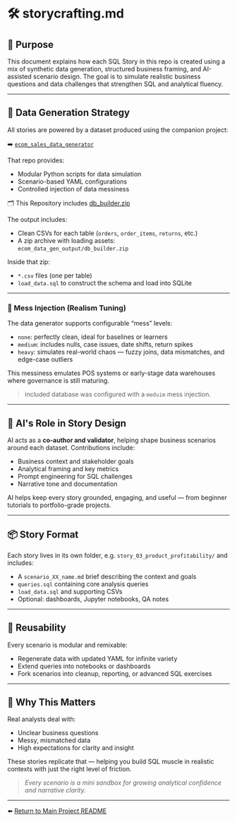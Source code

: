 # 🛠️ storycrafting.md

## 🎯 Purpose

This document explains how each SQL Story in this repo is created using a mix of synthetic data generation, structured business framing, and AI-assisted scenario design. The goal is to simulate realistic business questions and data challenges that strengthen SQL and analytical fluency.

---

## 🧬 Data Generation Strategy

All stories are powered by a dataset produced using the companion project:

➡️ [`ecom_sales_data_generator`](https://github.com/G-Schumacher44/ecom_sales_data_generator)

That repo provides:
- Modular Python scripts for data simulation
- Scenario-based YAML configurations
- Controlled injection of data messiness

🗂️ This Repository includes [db_builder.zip](ecom_data_gen_output/db_builder.zip)

The output includes:
- Clean CSVs for each table (`orders`, `order_items`, `returns`, etc.)
- A zip archive with loading assets:  
  `ecom_data_gen_output/db_builder.zip`

Inside that zip:
- `*.csv` files (one per table)
- `load_data.sql` to construct the schema and load into SQLite

---

### 🧪 Mess Injection (Realism Tuning)

The data generator supports configurable “mess” levels:
- `none`: perfectly clean, ideal for baselines or learners
- `medium`: includes nulls, case issues, date shifts, return spikes
- `heavy`: simulates real-world chaos — fuzzy joins, data mismatches, and edge-case outliers

This messiness emulates POS systems or early-stage data warehouses where governance is still maturing.

>included database was configured with a `meduim` mess injection.

---

## 🤖 AI's Role in Story Design

AI acts as a **co-author and validator**, helping shape business scenarios around each dataset. Contributions include:

- Business context and stakeholder goals
- Analytical framing and key metrics
- Prompt engineering for SQL challenges
- Narrative tone and documentation

AI helps keep every story grounded, engaging, and useful — from beginner tutorials to portfolio-grade projects.

---

## 📦 Story Format

Each story lives in its own folder, e.g. `story_03_product_profitability/` and includes:

- A `scenario_XX_name.md` brief describing the context and goals
- `queries.sql` containing core analysis queries
- `load_data.sql` and supporting CSVs
- Optional: dashboards, Jupyter notebooks, QA notes

---

## 🔄 Reusability

Every scenario is modular and remixable:
- Regenerate data with updated YAML for infinite variety
- Extend queries into notebooks or dashboards
- Fork scenarios into cleanup, reporting, or advanced SQL exercises

---

## 🌱 Why This Matters

Real analysts deal with:
- Unclear business questions
- Messy, mismatched data
- High expectations for clarity and insight

These stories replicate that — helping you build SQL muscle in realistic contexts with just the right level of friction.

> _Every scenario is a mini sandbox for growing analytical confidence and narrative clarity._

---

⬅️ [Return to Main Project README](README.md)